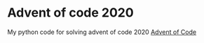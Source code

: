 # Advent of code 2020
My python code for solving advent of code 2020 
[Advent of Code](https://adventofcode.com/)
